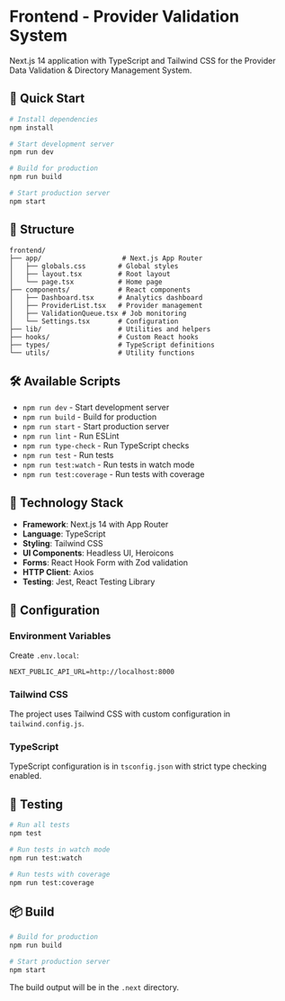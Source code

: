 # Frontend - Provider Validation System

Next.js 14 application with TypeScript and Tailwind CSS for the Provider Data Validation & Directory Management System.

## 🚀 Quick Start

```bash
# Install dependencies
npm install

# Start development server
npm run dev

# Build for production
npm run build

# Start production server
npm start
```

## 📁 Structure

```
frontend/
├── app/                    # Next.js App Router
│   ├── globals.css        # Global styles
│   ├── layout.tsx         # Root layout
│   └── page.tsx           # Home page
├── components/            # React components
│   ├── Dashboard.tsx      # Analytics dashboard
│   ├── ProviderList.tsx   # Provider management
│   ├── ValidationQueue.tsx # Job monitoring
│   └── Settings.tsx       # Configuration
├── lib/                   # Utilities and helpers
├── hooks/                 # Custom React hooks
├── types/                 # TypeScript definitions
└── utils/                 # Utility functions
```

## 🛠️ Available Scripts

- `npm run dev` - Start development server
- `npm run build` - Build for production
- `npm run start` - Start production server
- `npm run lint` - Run ESLint
- `npm run type-check` - Run TypeScript checks
- `npm run test` - Run tests
- `npm run test:watch` - Run tests in watch mode
- `npm run test:coverage` - Run tests with coverage

## 🎨 Technology Stack

- **Framework**: Next.js 14 with App Router
- **Language**: TypeScript
- **Styling**: Tailwind CSS
- **UI Components**: Headless UI, Heroicons
- **Forms**: React Hook Form with Zod validation
- **HTTP Client**: Axios
- **Testing**: Jest, React Testing Library

## 🔧 Configuration

### Environment Variables

Create `.env.local`:

```env
NEXT_PUBLIC_API_URL=http://localhost:8000
```

### Tailwind CSS

The project uses Tailwind CSS with custom configuration in `tailwind.config.js`.

### TypeScript

TypeScript configuration is in `tsconfig.json` with strict type checking enabled.

## 🧪 Testing

```bash
# Run all tests
npm test

# Run tests in watch mode
npm run test:watch

# Run tests with coverage
npm run test:coverage
```

## 📦 Build

```bash
# Build for production
npm run build

# Start production server
npm start
```

The build output will be in the `.next` directory.